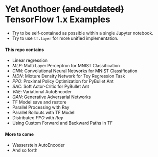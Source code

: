 # Yet Anothoer ~~(and outdated)~~ TensorFlow 1.x Examples
- Try to be self-contained as possible within a single Jupyter notebook. 
- Try to use ```tf.layer``` for more unified implementation. 

#### This repo contains
- Linear regression 
- *MLP*: Multi Layer Perceptron for MNIST Classification 
- *CNN*: Convolutional Neural Networks for MNIST Classification
- *MDN*: Mixture Density Network for Toy Regression Task
- *PPO*: Proximal Policy Optimization for PyBullet Ant
- *SAC*: Soft Actor-Critic for PyBullet Ant
- *VAE*: Variational AutoEncoder 
- *GAN*: Generative Adversarial Networks
- TF Model save and restore
- Parallel Processing with Ray
- Parallel Rollouts with TF Model
- Distributed *PPO* with *Ray*
- Using Custom Forward and Backward Paths in TF

#### More to come
- Wasserstein AutoEncoder
- And so forth
